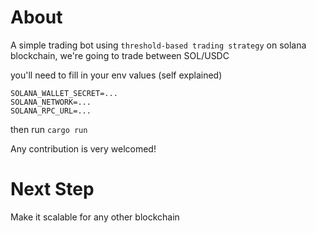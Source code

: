 # About
A simple trading bot using `threshold-based trading strategy` on solana blockchain, we're going to trade between SOL/USDC


you'll need to fill in your env values (self explained)
```
SOLANA_WALLET_SECRET=...
SOLANA_NETWORK=...
SOLANA_RPC_URL=...
```

then run 
`cargo run`

Any contribution is very welcomed!

# Next Step
Make it scalable for any other blockchain